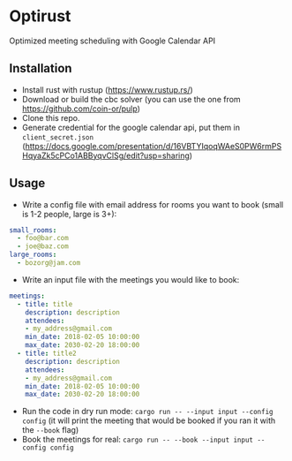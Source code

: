 # Optirust

Optimized meeting scheduling with Google Calendar API

## Installation

- Install rust with rustup (https://www.rustup.rs/)
- Download or build the cbc solver (you can use the one from https://github.com/coin-or/pulp)
- Clone this repo.
- Generate credential for the google calendar api, put them in `client_secret.json` (https://docs.google.com/presentation/d/16VBTYIqoqWAeS0PW6rmPSHqyaZk5cPCo1ABByqvClSg/edit?usp=sharing)

## Usage
- Write a config file with email address for rooms you want to book (small is 1-2 people, large is 3+):
```yaml
small_rooms:
  - foo@bar.com
  - joe@baz.com
large_rooms:
  - bozorg@jam.com
```

- Write an input file with the meetings you would like to book:
```yaml
meetings:
  - title: title
    description: description
    attendees:
    - my_address@gmail.com
    min_date: 2018-02-05 10:00:00
    max_date: 2030-02-20 18:00:00
  - title: title2
    description: description
    attendees:
    - my_address@gmail.com
    min_date: 2018-02-05 10:00:00
    max_date: 2030-02-20 18:00:00
```

- Run the code in dry run mode: `cargo run -- --input input --config config` (it will print the meeting that would be booked if you ran it with the `--book` flag)
- Book the meetings for real: `cargo run -- --book --input input --config config`
